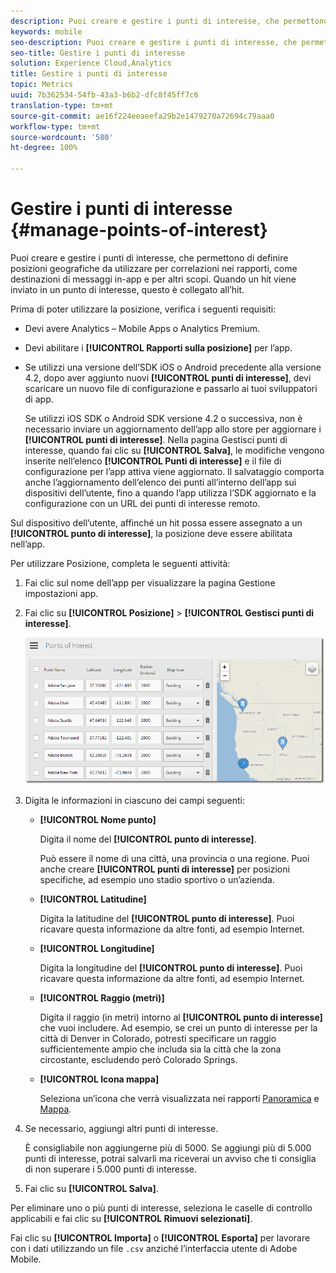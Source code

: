 ```yaml
---
description: Puoi creare e gestire i punti di interesse, che permettono di definire posizioni geografiche da utilizzare per correlazioni nei rapporti, come destinazioni di messaggi in-app e per altri scopi. Quando un hit viene inviato in un punto di interesse, quest’ultimo è associato all’hit.
keywords: mobile
seo-description: Puoi creare e gestire i punti di interesse, che permettono di definire posizioni geografiche da utilizzare per correlazioni nei rapporti, come destinazioni di messaggi in-app e per altri scopi. Quando un hit viene inviato in un punto di interesse, quest’ultimo è associato all’hit.
seo-title: Gestire i punti di interesse
solution: Experience Cloud,Analytics
title: Gestire i punti di interesse
topic: Metrics
uuid: 7b362534-54fb-43a3-b6b2-dfc8f45ff7c6
translation-type: tm+mt
source-git-commit: ae16f224eeaeefa29b2e1479270a72694c79aaa0
workflow-type: tm+mt
source-wordcount: '580'
ht-degree: 100%

---
```



# Gestire i punti di interesse {#manage-points-of-interest}

Puoi creare e gestire i punti di interesse, che permettono di definire posizioni geografiche da utilizzare per correlazioni nei rapporti, come destinazioni di messaggi in-app e per altri scopi. Quando un hit viene inviato in un punto di interesse, questo è collegato all’hit.

Prima di poter utilizzare la posizione, verifica i seguenti requisiti:

* Devi avere Analytics – Mobile Apps o Analytics Premium.
* Devi abilitare i **[!UICONTROL Rapporti sulla posizione]** per l’app.
* Se utilizzi una versione dell’SDK iOS o Android precedente alla versione 4.2, dopo aver aggiunto nuovi **[!UICONTROL punti di interesse]**, devi scaricare un nuovo file di configurazione e passarlo ai tuoi sviluppatori di app.

   Se utilizzi iOS SDK o Android SDK versione 4.2 o successiva, non è necessario inviare un aggiornamento dell’app allo store per aggiornare i **[!UICONTROL punti di interesse]**. Nella pagina Gestisci punti di interesse, quando fai clic su **[!UICONTROL Salva]**, le modifiche vengono inserite nell’elenco **[!UICONTROL Punti di interesse]** e il file di configurazione per l’app attiva viene aggiornato. Il salvataggio comporta anche l’aggiornamento dell’elenco dei punti all’interno dell’app sui dispositivi dell’utente, fino a quando l’app utilizza l’SDK aggiornato e la configurazione con un URL dei punti di interesse remoto.

Sul dispositivo dell’utente, affinché un hit possa essere assegnato a un **[!UICONTROL punto di interesse]**, la posizione deve essere abilitata nell’app.

Per utilizzare Posizione, completa le seguenti attività:

1. Fai clic sul nome dell’app per visualizzare la pagina Gestione impostazioni app.
1. Fai clic su **[!UICONTROL Posizione]** > **[!UICONTROL Gestisci punti di interesse]**.

   ![Risultato del passaggio](assets/poi.png)

1. Digita le informazioni in ciascuno dei campi seguenti:

   * **[!UICONTROL Nome punto]**

      Digita il nome del **[!UICONTROL punto di interesse]**.

      Può essere il nome di una città, una provincia o una regione. Puoi anche creare **[!UICONTROL punti di interesse]** per posizioni specifiche, ad esempio uno stadio sportivo o un’azienda.

   * **[!UICONTROL Latitudine]**

      Digita la latitudine del **[!UICONTROL punto di interesse]**. Puoi ricavare questa informazione da altre fonti, ad esempio Internet.

   * **[!UICONTROL Longitudine]**

      Digita la longitudine del **[!UICONTROL punto di interesse]**. Puoi ricavare questa informazione da altre fonti, ad esempio Internet.

   * **[!UICONTROL Raggio (metri)]**

      Digita il raggio (in metri) intorno al **[!UICONTROL punto di interesse]** che vuoi includere. Ad esempio, se crei un punto di interesse per la città di Denver in Colorado, potresti specificare un raggio sufficientemente ampio che includa sia la città che la zona circostante, escludendo però Colorado Springs.

   * **[!UICONTROL Icona mappa]**

      Seleziona un’icona che verrà visualizzata nei rapporti [Panoramica](/help/using/location/c-location-overview.md) e [Mappa](/help/using/location/c-map-points.md).

1. Se necessario, aggiungi altri punti di interesse.

   È consigliabile non aggiungerne più di 5000. Se aggiungi più di 5.000 punti di interesse, potrai salvarli ma riceverai un avviso che ti consiglia di non superare i 5.000 punti di interesse.

1. Fai clic su **[!UICONTROL Salva]**.

Per eliminare uno o più punti di interesse, seleziona le caselle di controllo applicabili e fai clic su **[!UICONTROL Rimuovi selezionati]**.

Fai clic su **[!UICONTROL Importa]** o **[!UICONTROL Esporta]** per lavorare con i dati utilizzando un file `.csv` anziché l’interfaccia utente di Adobe Mobile.
